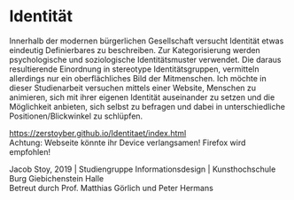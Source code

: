 # Identität

Innerhalb der modernen bürgerlichen Gesellschaft versucht Identität etwas eindeutig Definierbares zu beschreiben. Zur Kategorisierung werden psychologische und soziologische Identitätsmuster verwendet. Die daraus resultierende Einordnung in stereotype Identitätsgruppen, vermitteln allerdings nur ein oberflächliches Bild der Mitmenschen.
Ich möchte in dieser Studienarbeit versuchen mittels einer Website, Menschen zu animieren, sich mit ihrer eigenen Identität auseinander zu setzen und die Möglichkeit anbieten, sich selbst zu befragen und dabei in unterschiedliche Positionen/Blickwinkel zu schlüpfen.

https://zerstoyber.github.io/Identitaet/index.html <br>
Achtung: Webseite könnte ihr Device verlangsamen! Firefox wird empfohlen!

Jacob Stoy, 2019 | Studiengruppe Informationsdesign | Kunsthochschule Burg Giebichenstein Halle <br>
Betreut durch Prof. Matthias Görlich und Peter Hermans
